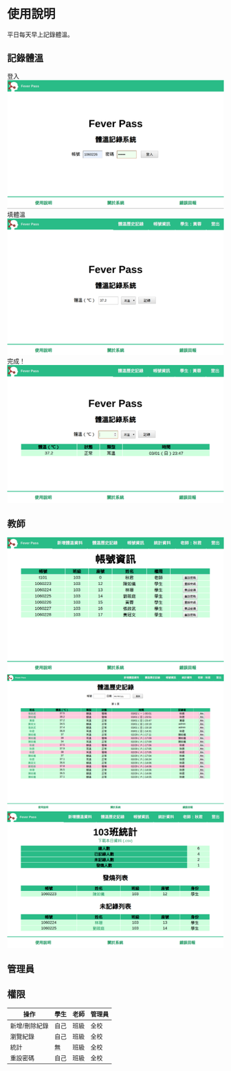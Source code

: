 # 使用說明

平日每天早上記錄體溫。

## 記錄體溫

登入
![](/static/img/index.png)
填體溫
![](/static/img/logged_in.png)
完成！
![](/static/img/result.png)

## 教師

![](/static/img/class_accounts.png)
![](/static/img/class_history.png)
![](/static/img/class_stats.png)

## 管理員

## 權限
| 操作          | 學生 | 老師 | 管理員 |
|---------------|------|------|--------|
| 新增/刪除紀錄 | 自己 | 班級 | 全校   |
| 瀏覽紀錄      | 自己 | 班級 | 全校   |
| 統計          | 無   | 班級 | 全校   |
| 重設密碼      | 自己 | 班級 | 全校   |